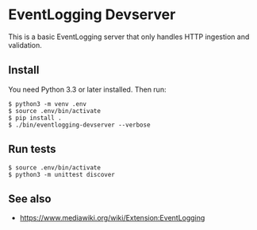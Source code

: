 EventLogging Devserver
============

This is a basic EventLogging server that only handles HTTP ingestion and validation.

## Install

You need Python 3.3 or later installed. Then run:

    $ python3 -m venv .env
    $ source .env/bin/activate
    $ pip install .
    $ ./bin/eventlogging-devserver --verbose

## Run tests

    $ source .env/bin/activate
    $ python3 -m unittest discover

## See also

* <https://www.mediawiki.org/wiki/Extension:EventLogging>
